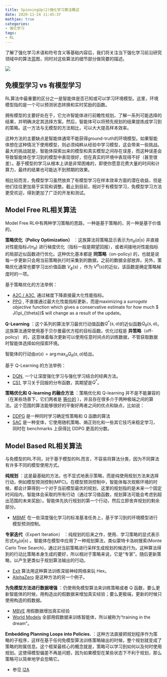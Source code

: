 ```yaml
---
title: SpinningUp(2)强化学习算法概述
date: 2020-11-24 11:45:37
mathjax: true
categories:
- 强化学习
tags:
- RL
---
```


了解了强化学习术语和符号含义等基础内容后，我们将关注当下强化学习前沿研究领域中的算法蓝图，同时对这些算法的细节部分做简要的描述。

<img src='http://i1.fuimg.com/728885/a20937176a7cedd0.png'>

<!--More-->

## 免模型学习 vs 有模型学习

RL算法中最重要的区分之一是智能体是否已知或可以学习环境模型。这里，环境模型指的是一个可以预测状态转换和实时奖励的函数。

拥有模型的主要好处在于，它允许智能体进行前瞻性规划，了解一系列可能选择的结果，并明确决定其选择方案。然后，智能体可以将预先规划的结果提炼成学习到的策略。这一方法与无模型的方法相比，可以大大提高样本效率。

这种方法的主要缺点是智能体通常不能获得ground-truth的环境模型。如果智能体想在这种情况下使用模型，则必须纯粹从经验中学习模型，这会带来一些挑战。最大的挑战就是，智能体探索出来的模型和真实模型之间存在误差，而这种误差会导致智能体在学习到的模型中表现很好，但在真实的环境中表现得不好（甚至很差）。基于模型的学习从根本上讲是非常困难的，即使你愿意花费大量的时间和计算力，最终的结果也可能达不到预期的效果。

相比较而言，免模型学习虽然放弃了有模型学习在样本效率方面的潜在收益，但是他们往往更加易于实现和调整。截止到目前，相对于有模型学习，免模型学习方法更受欢迎，得到更加了广泛的开发和测试。



## Model Free RL相关算法

Model Free RL中有两种学习策略的思路，一种是基于策略的，另一种是基于价值的。

**策略优化（Policy Optimization）** ：这族算法将策略显示表示为$\pi_{\theta}(a|s)$ 并直接对性能指标$J(\pi_{\theta})$ 进行梯度优化（指标一般是期望回报），或者间接地对性能指标的局部近似函数进行优化。这种优化基本都是 **同策略**（on-policy) 的，也就是说每一步更新只会用当前策略执行时采集到的数据，之前的数据全部放弃。另外，策略优化通常也要学习出价值函数 $V_{\phi}(s)$ ，作为 $V^{\pi}(s)$的近似，该函数是确定策略梯度时的一项。

基于策略优化的方法举例：

- [A2C / A3C](https://arxiv.org/abs/1602.01783), 通过梯度下降直接最大化性能指标。
- [PPO](https://arxiv.org/abs/1707.06347) , 不直接通过最大化性能指标更新，而是maximizing a *surrogate objective* function which gives a conservative estimate for how much $ J(\pi_{\theta})$ will change as a result of the update。

**Q-Learning** ：这个系列的算法学习最优行动值函数$Q^*(s,a)$的近似函数$Q_{\theta}(s,a)$。这族算法通常使用基于贝尔曼最优方程的目标函数。优化过程是 **异策略**（off-policy） 的，这意味着每次更新可以使用任意时间点的训练数据，不管获取数据时智能体选择如何探索环境。

智能体的行动由$a(s) = \arg \max_a Q_{\theta}(s,a)$给出。

基于 Q-Learning 的方法举例：

- [DQN](https://www.cs.toronto.edu/~vmnih/docs/dqn.pdf), 一个让深度强化学习与强化学习结合的经典方法。
- [C51](https://arxiv.org/abs/1707.06887), 学习关于回报的分布函数，其期望是$Q^*$。

**策略优化和 Q-learning 的融合方法** ：策略优化和 Q-learning 并不是不能兼容的（在某些场景下，它们两者是 [等价的](https://arxiv.org/abs/1704.06440) ），并且存在很多介于两种极端之间的算法。这个范围的算法能够很好的平衡好两者之间的优点和缺点，比如说：

- [DDPG](https://arxiv.org/abs/1509.02971) 是一种同时学习确定性策略和 Q 函数的算法
- [SAC](https://arxiv.org/abs/1801.01290) 是一种变体，它使用随机策略、熵正则化和一些其它技巧来稳定学习，同时在 benchmarks 上获得比 DDPG 更高的分数。



## Model Based RL相关算法

与免模型的RL不同，对于基于模型的RL而言，不容易将算法分类，因为不同算法有许多不同的模型使用方式。

**纯规划** ：这是最基础的方法，也不显式地表示策略，而是纯使用规划方法来选择行动，例如模型预测控制(MPC)。在模型预测控制中，智能体每次观察环境的时候，都会计算得到一个对于当前模型最优的规划，这里的规划指的是未来一个固定时间段内，智能体会采取的所有行动（通过学习值函数，规划算法可能会考虑到超出范围的未来奖励）。智能体先执行规划的第一个行动，然后立即舍弃规划的剩余部分。

- [MBMF](https://sites.google.com/view/mbmf) 在一些深度强化学习的标准基准任务上，基于学习到的环境模型进行模型预测控制。

**专家迭代**（Expert Iteration） ：纯规划的后来之作，使用、学习策略的显式表示形式$\pi_{\theta}(a|s)$ 。智能体在模型中应用了一种规划算法，类似蒙特卡洛树搜索(Monte Carlo Tree Search)，通过对当前策略进行采样生成规划的候选行为。这种算法得到的行动比策略本身生成的要好，所以相对于策略来说，它是“专家”。随后更新策略，以产生更类似于规划算法输出的行动。

- [ExIt](https://arxiv.org/abs/1705.08439) 算法用这种算法训练深层神经网络来玩 Hex。
- [AlphaZero](https://arxiv.org/abs/1712.01815) 是这种方法的另一个例子。

**为免模型方法进行数据增强** ：仍使用免模型算法来训练策略或者 Q 函数，要么更新智能体的时候，用构造出的假数据来增加真实经验；要么更极端，更新的时候只使用构造的假数据。

- [MBVE](https://arxiv.org/abs/1803.00101) 用假数据增加真实经验
- [World Models](https://worldmodels.github.io/) 全部用假数据来训练智能体，所以被称为“training in the dream”。

**Embedding Planning Loops into Policies.** ：这种方法直接把规划程序作为策略的子程序，这样在基于任何免模型算法训练策略输出的时候，整个规划就变成了策略的附属信息。这个框架最核心的概念就是，策略可以学习到如何以及何时使用规划。这使得模型偏差不再是问题，因为如果模型在某些状态下不利于规划，那么策略可以简单地学会忽略它。

- 参见 [I2A](https://arxiv.org/abs/1707.06203)

